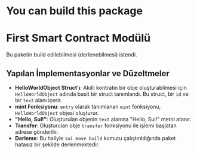 # You can build this package

# First Smart Contract Modülü

Bu paketin build edilebilmesi (derlenebilmesi) istendi.

## Yapılan İmplementasyonlar ve Düzeltmeler

- **HelloWorldObject Struct'ı**: Akıllı kontratın bir obje oluşturabilmesi için `HelloWorldObject` adında basit bir struct tanımlandı. Bu struct, bir `id` ve bir `text` alanı içerir.
- **mint Fonksiyonu**: `entry` olarak tanımlanan `mint` fonksiyonu, `HelloWorldObject` objesi oluşturur.
- **"Hello, Sui!"**: Oluşturulan objenin `text` alanına "Hello, Sui!" metni atanır.
- **Transfer**: Oluşturulan obje `transfer` fonksiyonu ile işlemi başlatan adrese gönderilir.
- **Derleme**: Bu haliyle `sui move build` komutu çalıştırıldığında paket hatasız bir şekilde derlenmektedir.